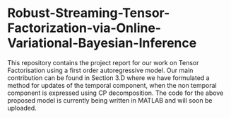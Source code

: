# Robust-Streaming-Tensor-Factorization-via-Online-Variational-Bayesian-Inference
This repository contains the project report for our work on Tensor Factorisation using a first order autoregressive model. Our main contribution can be found in Section 3.D where we have formulated a method for updates of the temporal component, when the non temporal component is expressed using CP decomposition.
The code for the above proposed model is currently being written in MATLAB and will soon be uploaded.
